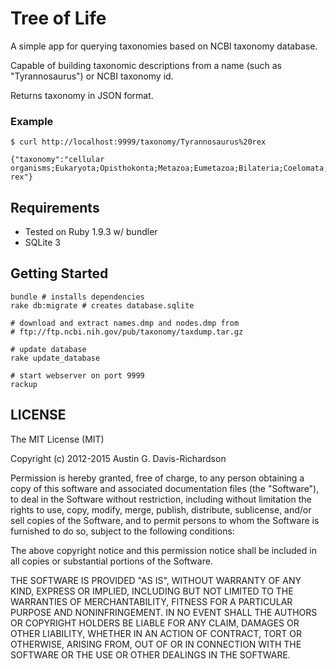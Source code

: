 # Tree of Life

A simple app for querying taxonomies based on NCBI taxonomy database.

Capable of building taxonomic descriptions from a name (such as "Tyrannosaurus")
or NCBI taxonomy id.

Returns taxonomy in JSON format.

### Example

```
$ curl http://localhost:9999/taxonomy/Tyrannosaurus%20rex

{"taxonomy":"cellular
organisms;Eukaryota;Opisthokonta;Metazoa;Eumetazoa;Bilateria;Coelomata;Deuterostomia;Chordata;Craniata;Vertebrata;Gnathostomata;Teleostomi;Euteleostomi;Sarcopterygii;Tetrapoda;Amniota;Sauropsida;Sauria;Archosauria;Dinosauria;Saurischia;Theropoda;Coelurosauria;Tyrannosauridae;Tyrannosaurus;Tyrannosaurus
rex"}
```

## Requirements

- Tested on Ruby 1.9.3 w/ bundler
- SQLite 3

## Getting Started

```
bundle # installs dependencies
rake db:migrate # creates database.sqlite

# download and extract names.dmp and nodes.dmp from
# ftp://ftp.ncbi.nih.gov/pub/taxonomy/taxdump.tar.gz

# update database
rake update_database

# start webserver on port 9999
rackup
```

## LICENSE

The MIT License (MIT)

Copyright (c) 2012-2015 Austin G. Davis-Richardson

Permission is hereby granted, free of charge, to any person obtaining a copy of
this software and associated documentation files (the "Software"), to deal in
the Software without restriction, including without limitation the rights to
use, copy, modify, merge, publish, distribute, sublicense, and/or sell copies of
the Software, and to permit persons to whom the Software is furnished to do so,
subject to the following conditions:

The above copyright notice and this permission notice shall be included in all
copies or substantial portions of the Software.

THE SOFTWARE IS PROVIDED "AS IS", WITHOUT WARRANTY OF ANY KIND, EXPRESS OR
IMPLIED, INCLUDING BUT NOT LIMITED TO THE WARRANTIES OF MERCHANTABILITY, FITNESS
FOR A PARTICULAR PURPOSE AND NONINFRINGEMENT. IN NO EVENT SHALL THE AUTHORS OR
COPYRIGHT HOLDERS BE LIABLE FOR ANY CLAIM, DAMAGES OR OTHER LIABILITY, WHETHER
IN AN ACTION OF CONTRACT, TORT OR OTHERWISE, ARISING FROM, OUT OF OR IN
CONNECTION WITH THE SOFTWARE OR THE USE OR OTHER DEALINGS IN THE SOFTWARE.
